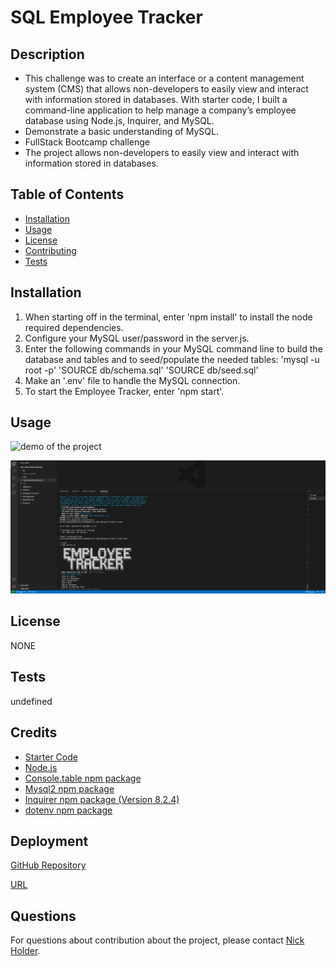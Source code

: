 # SQL Employee Tracker
  
  ## Description
  - This challenge was to create an interface or a content management system (CMS) that allows non-developers to easily view and interact with information stored in databases. With starter code, I built a command-line application to help manage a company’s employee database using Node.js, Inquirer, and MySQL.
  - Demonstrate a basic understanding of MySQL.
  - FullStack Bootcamp challenge
  - The project allows non-developers to easily view and interact with information stored in databases.
  
  
  ## Table of Contents
  - [Installation](#installation)
  - [Usage](#usage)
  - [License](#license)
  - [Contributing](#contributing)
  - [Tests](#tests)
  
  
  ## Installation
  1. When starting off in the terminal, enter 'npm install' to install the node required dependencies. 
  2. Configure your MySQL user/password in the server.js. 
  3. Enter the following commands in your MySQL command line to build the database and tables and to seed/populate the needed tables:
  'mysql -u root -p'
  'SOURCE  db/schema.sql'
  'SOURCE db/seed.sql' 
  4. Make an '.env' file to handle the MySQL connection. 
  5. To start the Employee Tracker, enter 'npm start'.
  
  ## Usage
  ![demo of the project]()
  
  ![Screenshot](./assets/image/SQL-Employee%20Tracker.png)

  ## License
  NONE
  
  ## Tests
  undefined
  
  ## Credits
  - [Starter Code](https://github.com/jscobie/EmployeeTracker/blob/main/server.js)
  - [Node.js](https://nodejs.org/en/ )
  - [Console.table npm package](https://www.npmjs.com/package/console.table)
  - [Mysql2 npm package](https://www.npmjs.com/package/mysql2)
  - [Inquirer npm package (Version 8.2.4)](https://www.npmjs.com/package/inquirer/v/8.2.4)
  - [dotenv npm package](https://www.npmjs.com/package/dotenv)

  
  ## Deployment
  [GitHub Repository](https://github.com/nickholder6425/SQL-Employee-Tracker)

  [URL](https://nickholder6425.github.io/SQL-Employee-Tracker/)
  
  ## Questions
  For questions about contribution about the project, please contact [Nick Holder](mailto:ngholder@hotmail.com).